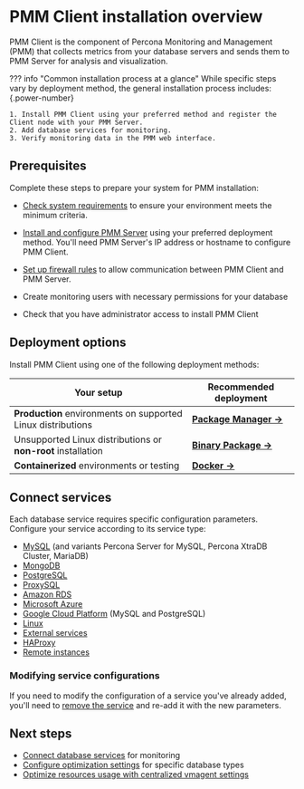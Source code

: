 # PMM Client installation overview

PMM Client is the component of Percona Monitoring and Management (PMM) that collects metrics from your database servers and sends them to PMM Server for analysis and visualization.

??? info "Common installation process at a glance"
    While specific steps vary by deployment method, the general installation process includes:
    {.power-number}
    
    1. Install PMM Client using your preferred method and register the Client node with your PMM Server.
    2. Add database services for monitoring.
    3. Verify monitoring data in the PMM web interface.

## Prerequisites

Complete these steps to prepare your system for PMM installation:

- [Check system requirements](prerequisites.md) to ensure your environment meets the minimum criteria.

- [Install and configure PMM Server](../install-pmm-server/index.md) using your preferred deployment method. You'll need PMM Server's IP address or hostname to configure PMM Client.

- [Set up firewall rules](../plan-pmm-installation/network_and_firewall.md) to allow communication between PMM Client and PMM Server.
- Create monitoring users with necessary permissions for your database

- Check that you have administrator access to install PMM Client

## Deployment options

Install PMM Client using one of the following deployment methods:

| **Your setup** | **Recommended deployment** |
|----------------|----------------------------|
| **Production** environments on supported Linux distributions | **[Package Manager →](package_manager.md)** |
| Unsupported Linux distributions or **non-root** installation | **[Binary Package →](binary_package.md)** |
| **Containerized** environments or testing | **[Docker →](docker.md)** |

## Connect services

Each database service requires specific configuration parameters. Configure your service according to its service type:

- [MySQL](connect-database/mysql/mysql.md) (and variants Percona Server for MySQL, Percona XtraDB Cluster, MariaDB)
- [MongoDB](connect-database/mongodb.md)
- [PostgreSQL](connect-database/postgresql.md)
- [ProxySQL](connect-database/proxysql.md)
- [Amazon RDS](connect-database/aws.md)
- [Microsoft Azure](connect-database/azure.md)
- [Google Cloud Platform](connect-database/google.md) (MySQL and PostgreSQL)
- [Linux](connect-database/linux.md)
- [External services](connect-database/external.md)
- [HAProxy](connect-database/haproxy.md)
- [Remote instances](connect-database/remote.md)

### Modifying service configurations

If you need to modify the configuration of a service you've already added, you'll need to [remove the service](../../use/remove-services.md) and re-add it with the new parameters.

## Next steps

- [Connect database services](connect-database/index.md) for monitoring
- [Configure optimization settings](connect-database/mysql/improve_perf.md) for specific database types
- [Optimize resources usage with centralized  vmagent settings](../install-pmm-server/deployment-options/docker/env_var.md#pmm-client-configuration-variables)